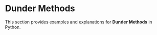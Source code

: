 # Dunder Methods

This section provides examples and explanations for **Dunder Methods** in Python.
